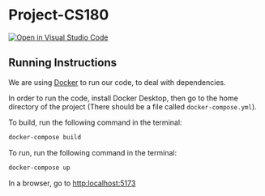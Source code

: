 # Project-CS180

[![Open in Visual Studio Code](https://classroom.github.com/assets/open-in-vscode-718a45dd9cf7e7f842a935f5ebbe5719a5e09af4491e668f4dbf3b35d5cca122.svg)](https://classroom.github.com/online_ide?assignment_repo_id=10815236&assignment_repo_type=AssignmentRepo)

## Running Instructions

We are using [Docker](https://docker.com) to run our code, to deal with dependencies.

In order to run the code, install Docker Desktop, then go to the home directory of the project (There should be a file called `docker-compose.yml`).

To build, run the following command in the terminal:

```sh
docker-compose build
```

To run, run the following command in the terminal:

```sh
docker-compose up
```

In a browser, go to [http:localhost:5173](http://localhost:5173/)
